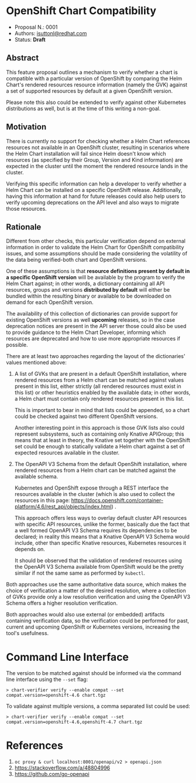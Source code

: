 # OpenShift Chart Compatibility

* Proposal N.: 0001
* Authors: isuttonl@redhat.com
* Status: **Draft**

## Abstract

This feature proposal outlines a mechanism to verify whether a chart is compatible with a particular version of
OpenShift by comparing the Helm Chart's rendered resources resource information (namely the GVK) against a set of
supported resources by default at a given OpenShift version.

Please note this also could be extended to verify against other Kubernetes distributions as well, but is at the time of
this writing a non-goal.

## Motivation

There is currently no support for checking whether a Helm Chart references resources not available in an OpenShift
cluster, resulting in scenarios where the Helm Chart installation will fail since Helm doesn't know which resources (as
specified by their Group, Version and Kind information) are expected in the cluster until the moment the rendered
resource lands in the cluster.

Verifying this specific information can help a developer to verify whether a Helm Chart can be installed on a specific
OpenShift release. Additionally, having this information at hand for future releases could also help users to verify
upcoming deprecations on the API level and also ways to migrate those resources.

## Rationale

Different from other checks, this particular verification depend on external information in order to validate the Helm
Chart for OpenShift compatibility issues, and some assumptions should be made considering the volatility of the data
being verified-both chart and OpenShift versions.

One of these assumptions is that **resource definitions present by default in a specific OpenShift version** will be
available by the program to verify the Helm Chart against; in other words, a dictionary containing all API resources,
groups and versions **distributed by default** will either be bundled within the resulting binary or available to be
downloaded on demand for each OpenShift version.

The availability of this collection of dictionaries can provide support for existing OpenShift versions as well
**upcoming** releases, so in the case deprecation notices are present in the API server those could also be used to
provide guidance to the Helm Chart Developer, informing which resources are deprecated and how to use more appropriate
resources if possible.

There are at least two approaches regarding the layout of the dictionaries' values mentioned above:

1. A list of GVKs that are present in a default OpenShift installation, where rendered resources from a Helm chart can 
   be matched against values present in this list, either strictly (all rendered resources must exist in this list) or
   other heuristics enabled by the available data; in other words, a Helm chart must contain only rendered resources
   present in this list.
   
   This is important to bear in mind that lists could be appended, so a chart could be checked against two different 
   OpenShift versions.
   
   Another interesting point in this approach is those GVK lists also could represent subsystems, such as containing
   only Knative APIGroup; this means that at least in theory, the Knative set together with the OpenShift set could
   be enough to statically validate a Helm chart against a set of expected resources available in the cluster.
   
1. The OpenAPI V3 Schema from the default OpenShift installation, where rendered resources from a Helm chart can be 
   matched against the available schema.
   
   Kubernetes and OpenShift expose through a REST interface the resources available in the cluster (which is also used
   to collect the resources in this page: https://docs.openshift.com/container-platform/4.6/rest_api/objects/index.html)
   .

   This approach offers less ways to overlay default cluster API resources with specific API resources, unlike the 
   former, basically due the fact that a well formed OpenAPI V3 Schema requires its dependencies to be declared; in
   reality this means that a Knative OpenAPI V3 Schema would include, other than specific Knative resources, Kubernetes 
   resources it depends on.

   It should be observed that the validation of rendered resources using the OpenAPI V3 Schema available from OpenShift
   would be the pretty similar if not the same same as performed by `kubectl`.

Both approaches use the same authoritative data source, which makes the choice of verification a matter of the desired
resolution, where a collection of GVKs provide only a low resolution verification and using the OpenAPI V3 Schema 
offers a higher resolution verification.

Both approaches would also use external (or embedded) artifacts containing verification data, so the verification
could be performed for past, current and upcoming OpenShift or Kubernetes versions, increasing the tool's usefulness.

# Command Line Interface

The version to be matched against should be informed via the command line interface using the `--set` flag:

```text
> chart-verifier verify --enable compat --set compat.version=openshift-4.6 chart.tgz
```

To validate against multiple versions, a comma separated list could be used:

```text
> chart-verifier verify --enable compat --set compat.version=openshift-4.6,openshift-4.7 chart.tgz
```

# References

1. `oc proxy & curl localhost:8001/openapi/v2 > openapi.json`
1. https://stackoverflow.com/a/48804996
1. https://github.com/go-openapi